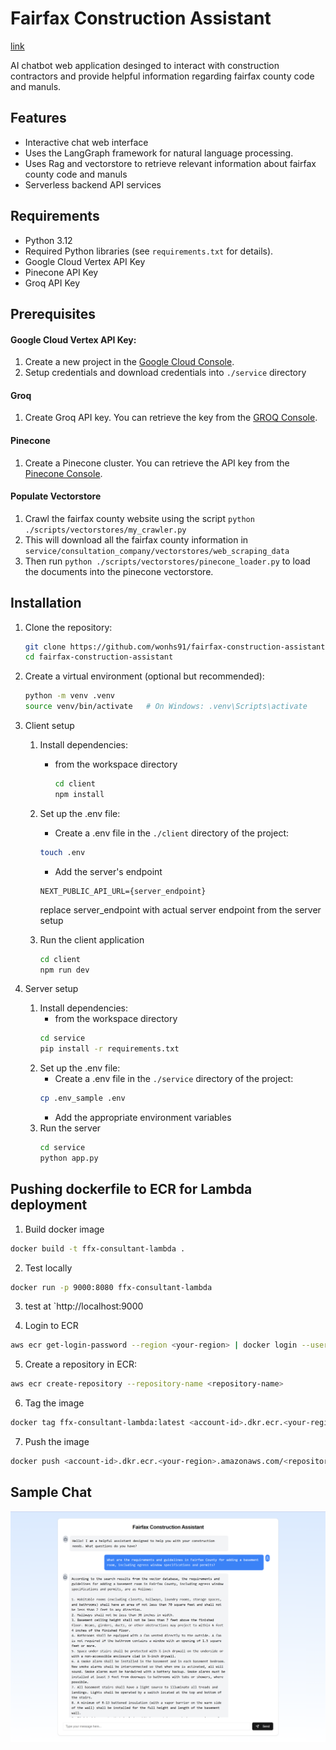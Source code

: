 # Fairfax Construction Assistant

[link](http://stephen.ffx-consultant.com.s3-website-us-east-1.amazonaws.com/)

AI chatbot web application desinged to interact with construction contractors and provide helpful information regarding fairfax county code and manuls. 

## Features
- Interactive chat web interface
- Uses the LangGraph framework for natural language processing.
- Uses Rag and vectorstore to retrieve relevant information about fairfax county code and manuls
- Serverless backend API services


## Requirements

- Python 3.12
- Required Python libraries (see `requirements.txt` for details).
- Google Cloud Vertex API Key
- Pinecone API Key
- Groq API Key

## Prerequisites

#### Google Cloud Vertex API Key:
  1. Create a new project in the [Google Cloud Console](https://console.cloud.google.com/). 
  2. Setup credentials and download credentials into `./service` directory
   
#### Groq
  1. Create Groq API key. You can retrieve the key from the [GROQ Console](https://console.groq.com/keys).
#### Pinecone
  1. Create a Pinecone cluster. You can retrieve the API key from the [Pinecone Console](https://console.pinecone.io/).

#### Populate Vectorstore
  1. Crawl the fairfax county website using the script `python ./scripts/vectorstores/my_crawler.py`
  2. This will download all the fairfax county information in `service/consultation_company/vectorstores/web_scraping_data`
  3. Then run `python ./scripts/vectorstores/pinecone_loader.py` to load the documents into the pinecone vectorstore.


## Installation

1. Clone the repository:
    ```bash
    git clone https://github.com/wonhs91/fairfax-construction-assistant.git
    cd fairfax-construction-assistant
    ```
2. Create a virtual environment (optional but recommended):
    ```bash
    python -m venv .venv
    source venv/bin/activate   # On Windows: .venv\Scripts\activate
    ```

3. Client setup
   1. Install dependencies:
      * from the workspace directory
        ```bash
        cd client
        npm install
        ```

   2. Set up the .env file:
       - Create a .env file in the `./client` directory of the project:
       ```bash
       touch .env
       ```
       - Add the server's endpoint
        ```
        NEXT_PUBLIC_API_URL={server_endpoint}
        ```
        replace server_endpoint with actual server endpoint from the server setup
  
   3. Run the client application
        ```bash
        cd client
        npm run dev
        ```
4. Server setup
   1. Install dependencies:
        * from the workspace directory
        ```bash
        cd service
        pip install -r requirements.txt
        ```
   2. Set up the .env file:
       - Create a .env file in the `./service` directory of the project:
       ```bash
       cp .env_sample .env
       ```
       - Add the appropriate environment variables
   3. Run the server
        ```bash
        cd service
        python app.py
        ```



## Pushing dockerfile to ECR for Lambda deployment
1. Build docker image 
```bash
docker build -t ffx-consultant-lambda .
```

2. Test locally
```bash
docker run -p 9000:8080 ffx-consultant-lambda
```

3. test at `http://localhost:9000

4. Login to ECR
``` bash
aws ecr get-login-password --region <your-region> | docker login --username AWS --password-stdin <account-id>.dkr.ecr.<your-region>.amazonaws.com
```
5. Create a repository in ECR:
```bash
aws ecr create-repository --repository-name <repository-name>
```

6. Tag the image
```bash
docker tag ffx-consultant-lambda:latest <account-id>.dkr.ecr.<your-region>.amazonaws.com/<repository-name>:latest
```

7. Push the image
```bash
docker push <account-id>.dkr.ecr.<your-region>.amazonaws.com/<repository-name>:latest
```

## Sample Chat 
![alt text](./res/construction-assistant.png)
